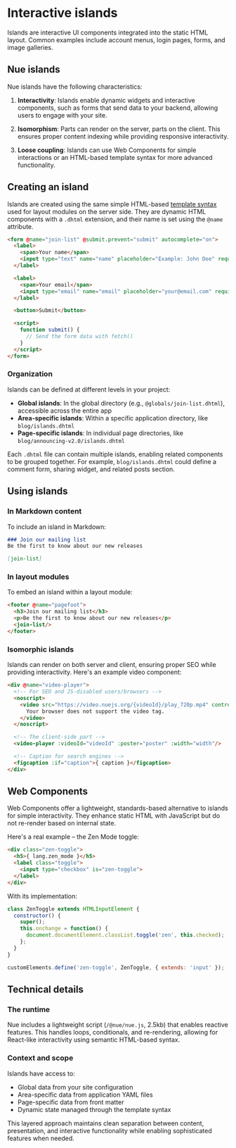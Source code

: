 # Interactive islands

Islands are interactive UI components integrated into the static HTML layout. Common examples include account menus, login pages, forms, and image galleries.

## Nue islands

Nue islands have the following characteristics:

1. **Interactivity**: Islands enable dynamic widgets and interactive components, such as forms that send data to your backend, allowing users to engage with your site.

2. **Isomorphism**: Parts can render on the server, parts on the client. This ensures proper content indexing while providing responsive interactivity.

3. **Loose coupling**: Islands can use Web Components for simple interactions or an HTML-based template syntax for more advanced functionality.

## Creating an island

Islands are created using the same simple HTML-based [template syntax](template-syntax.html) used for layout modules on the server side. They are dynamic HTML components with a `.dhtml` extension, and their name is set using the `@name` attribute.

```html
<form @name="join-list" @submit.prevent="submit" autocomplete="on">
  <label>
    <span>Your name</span>
    <input type="text" name="name" placeholder="Example: John Doe" required>
  </label>

  <label>
    <span>Your email</span>
    <input type="email" name="email" placeholder="your@email.com" required>
  </label>

  <button>Submit</button>

  <script>
    function submit() {
      // Send the form data with fetch()
    }
  </script>
</form>
```

### Organization

Islands can be defined at different levels in your project:

- **Global islands**: In the global directory (e.g., `@globals/join-list.dhtml`), accessible across the entire app
- **Area-specific islands**: Within a specific application directory, like `blog/islands.dhtml`
- **Page-specific islands**: In individual page directories, like `blog/announcing-v2.0/islands.dhtml`

Each `.dhtml` file can contain multiple islands, enabling related components to be grouped together. For example, `blog/islands.dhtml` could define a comment form, sharing widget, and related posts section.

## Using islands

### In Markdown content

To include an island in Markdown:

```md
### Join our mailing list
Be the first to know about our new releases

[join-list]
```

### In layout modules

To embed an island within a layout module:

```html
<footer @name="pagefoot">
  <h3>Join our mailing list</h3>
  <p>Be the first to know about our new releases</p>
  <join-list/>
</footer>
```

### Isomorphic islands

Islands can render on both server and client, ensuring proper SEO while providing interactivity. Here's an example video component:

```html
<div @name="video-player">
  <!-- For SEO and JS-disabled users/browsers -->
  <noscript>
    <video src="https://video.nuejs.org/{videoId}/play_720p.mp4" controls>
      Your browser does not support the video tag.
    </video>
  </noscript>

  <!-- The client-side part -->
  <video-player :videoId="videoId" :poster="poster" :width="width"/>

  <!-- Caption for search engines -->
  <figcaption :if="caption">{ caption }</figcaption>
</div>
```

## Web Components

Web Components offer a lightweight, standards-based alternative to islands for simple interactivity. They enhance static HTML with JavaScript but do not re-render based on internal state.

Here's a real example – the Zen Mode toggle:

```html
<div class="zen-toggle">
  <h5>{ lang.zen_mode }</h5>
  <label class="toggle">
    <input type="checkbox" is="zen-toggle">
  </label>
</div>
```

With its implementation:

```javascript
class ZenToggle extends HTMLInputElement {
  constructor() {
    super();
    this.onchange = function() {
      document.documentElement.classList.toggle('zen', this.checked);
    };
  }
}

customElements.define('zen-toggle', ZenToggle, { extends: 'input' });
```

## Technical details

### The runtime

Nue includes a lightweight script (`/@nue/nue.js`, 2.5kb) that enables reactive features. This handles loops, conditionals, and re-rendering, allowing for React-like interactivity using semantic HTML-based syntax.

### Context and scope

Islands have access to:
- Global data from your site configuration
- Area-specific data from application YAML files
- Page-specific data from front matter
- Dynamic state managed through the template syntax

This layered approach maintains clean separation between content, presentation, and interactive functionality while enabling sophisticated features when needed.
